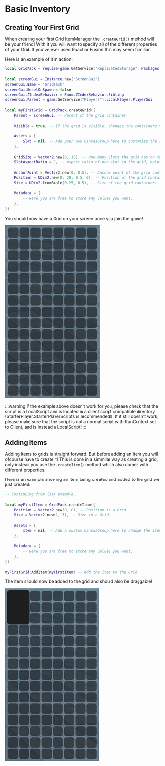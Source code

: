 # Basic Inventory

## Creating Your First Grid
When creating your first Grid ItemManager the `.createGrid()` method will be your friend! With it you will want to specify all of the different properties of your Grid. If you've ever used Roact or Fusion this may seem familiar.

Here is an example of it in action:

```lua
local GridPack = require(game:GetService("ReplicatedStorage").Packages.GridPack)

local screenGui = Instance.new("ScreenGui")
screenGui.Name = "GridPack"
screenGui.ResetOnSpawn = false
screenGui.ZIndexBehavior = Enum.ZIndexBehavior.Sibling
screenGui.Parent = game:GetService("Players").LocalPlayer.PlayerGui

local myFirstGrid = GridPack.createGrid({
    Parent = screenGui, -- Parent of the grid container.

    Visible = true, -- If the grid is visible, changes the containers visible property. Also disables item interaction on all items inside. BY DEFAULT THIS IS SET TO FALSE to prevent the inventory being shown when first creating the Grid.

    Assets = {
        Slot = nil, -- Add your own CanvasGroup here to customize the slots in the grid.
    },

    GridSize = Vector2.new(8, 15), -- How many slots the grid has on the X and Y axes.
    SlotAspectRatio = 1, -- Aspect ratio of one slot in the grid, helps with different resolutions if you're using scale instead of offset.

    AnchorPoint = Vector2.new(0, 0.5), -- Anchor point of the grid container.
    Position = UDim2.new(0, 20, 0.5, 0), -- Position of the grid container.
    Size = UDim2.fromScale(0.25, 0.5), -- Size of the grid container.
	
    Metadata = {
        -- Here you are free to store any values you want.
    },
})
```

You should now have a Grid on your screen once you join the game!

![](/MyFirstGrid.png)

:::warning
If the example above doesn't work for you, please check that the script is a LocalScript and is located in a client script compatible directory (StarterPlayer.StarterPlayerScripts is recommended!). If it still doesn't work, please make sure that the script is not a normal script with RunContext set to Client, and is instead a LocalScript!
:::

## Adding Items
Adding items to grids is straight forward. But before adding an Item you will ofcourse have to create it! This is done in a simmilar way as creating a grid, only instead you use the `.createItem()` method which also comes with different properties.

Here is an example showing an item being created and added to the grid we just created:

```lua
-- Continuing from last example.

local myFirstItem = GridPack.createItem({
    Position = Vector2.new(0, 0), -- Position in a Grid.
    Size = Vector2.new(2, 3), -- Size in a Grid.

    Assets = {
        Item = nil, -- Add a custom CanvasGroup here to change the item's gui element. (See customizing guide for more info)
    },
	
    Metadata = {
        -- Here you are free to store any values you want.
    },
})

myFirstGrid:AddItem(myFirstItem) -- Add the item to the Grid.
```

The item should now be added to the grid and should also be draggable!

![](/MyFirstItem.png)

